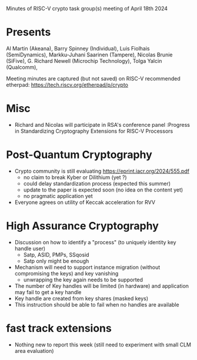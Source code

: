 Minutes of RISC-V crypto task group(s) meeting of April 18th 2024

# Presents

Al Martin (Akeana),
Barry Spinney (Individual),
Luis Fiolhais (SemiDynamics),
Markku-Juhani Saarinen (Tampere),
Nicolas Brunie (SiFive),
G. Richard Newell (Microchip Technology),
Tolga Yalcin (Qualcomm),


Meeting minutes are captured (but not saved) on RISC-V recommended etherpad: https://tech.riscv.org/etherpad/p/crypto


# Misc

- Richard and Nicolas will participate in RSA's conference panel  :Progress in Standardizing Cryptography Extensions for RISC-V Processors

# Post-Quantum Cryptography

- Crypto community is still evaluating https://eprint.iacr.org/2024/555.pdf
    - no claim to break Kyber or Dilithium (yet ?)
    - could delay standardization process (expected this summer)
    - update to the paper is expected soon (no idea on the content yet)
    - no pragmatic application yet
- Everyone agrees on utility of Keccak acceleration for RVV

# High Assurance Cryptography 

- Discussion on how to identify a "process" (to uniquely identity key handle user)
   - Satp, ASID, PMPs, SSqosid
   - Satp only might be enough
- Mechanism will need to support instance migration (without compromising the keys) and key vanishing
   - unwrapping the key again needs to be supported
- The number of Key handles will be limited (in hardware) and application may fail to get a key handle
- Key handle are created from key shares (masked keys)
- This instruction should be able to fail when no handles are available


# fast track extensions

- Nothing new to report this week (still need to experiment with small CLM area evaluation)
